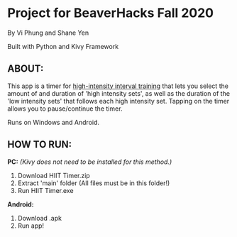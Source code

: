 # Project for BeaverHacks Fall 2020
By Vi Phung and Shane Yen

Built with Python and Kivy Framework

## ABOUT:
This app is a timer for [high-intensity interval training](https://en.wikipedia.org/wiki/High-intensity_interval_training) that lets you select the amount of and duration of 'high intensity sets', as well as the duration of the 'low intensity sets' that follows each high intensity set. Tapping on the timer allows you to pause/continue the timer. 

Runs on Windows and Android.


## HOW TO RUN:

**PC:**
  *(Kivy does not need to be installed for this method.)*
  1) Download HIIT Timer.zip
  2) Extract 'main' folder (All files must be in this folder!)
  3) Run HIIT Timer.exe
  


**Android:**
  1) Download <filename>.apk
  2) Run app!
